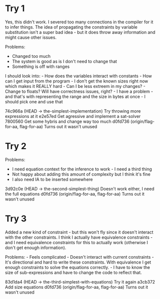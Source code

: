 # Try 1
Yes, this didn't work. I severed too many connections in the compiler for it to infer things. The idea of propagating the constraints by variable substitution isn't a super bad idea - but it does throw away information and might cause other issues.

Problems:
   - Changed too much
   - The system is good as is I don't need to change that
   - Something is off with ranges


I should look into:
    - How does the variables interact with constants
    - How can I get input from the program - I don't get the known sizes right now which makes it REALLY hard
    - Can I be less extreem in my changes?
    - Change to floats? Will have correctness issues, right?
    - I have a problem - and that's with representing the range and the size in bytes at once - I should pick one and use that

74c966a (HEAD -> the-simplest-implementation) Try throwing more expressions at it
e2e57ed Get agressive and implement a sat-solver
7800560 Get some hybris and change way too much
d0fd736 (origin/flag-for-aa, flag-for-aa) Turns out it wasn't unused

# Try 2
Problems:
   - I need equation context for the inference to work - I need a third thing
   - Not happy about adding this amount of complexity but I think it's fine
   - I also need IA to be inserted somewhere

3d92c0e (HEAD -> the-second-simplest-thing) Doesn't work either, I need the full equations
d0fd736 (origin/flag-for-aa, flag-for-aa) Turns out it wasn't unused

# Try 3
Added a new kind of constraint - but this won't fly since it doesn't interact with the other constraints. I think I actually have equivalence constraints - and I need equivalence constraints for this to actually work (otherwise I don't get enough information).

Problems:
    - Feels complicated
    - Doesn't interact with current constraints
    - It's directional and hard to write these constraints. With equivalence I get enough constraints to solve the equations correctly.
    - I have to know the size of sub-expressions and have to change the code to reflect that.

83d1da4 (HEAD -> the-third-simplest-with-equations) Try it again
a3cb372 Add size equations
d0fd736 (origin/flag-for-aa, flag-for-aa) Turns out it wasn't unused
